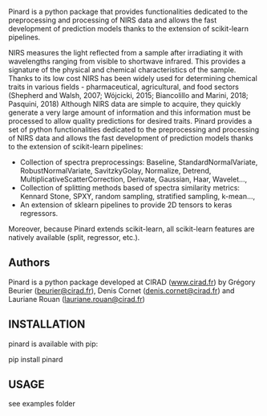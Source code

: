 Pinard is a python package that provides  functionalities dedicated to the preprocessing and processing of NIRS data and allows the fast development of prediction models thanks to the extension of scikit-learn pipelines.

NIRS measures the light reflected from a sample after irradiating it with wavelengths ranging from visible to shortwave infrared. This provides a signature of the physical 
and chemical characteristics of the sample. Thanks to its low cost NIRS has been widely used for determining chemical traits in various fields - pharmaceutical, agricultural, and food sectors (Shepherd and Walsh, 2007; Wójcicki, 2015; Biancolillo and Marini, 2018; Pasquini, 2018)
Although NIRS data are simple to acquire, they quickly generate a very large amount of  information and this information must be processed to allow quality predictions for desired traits.
Pinard provides a set of python functionalities dedicated to the preprocessing and processing of NIRS data and allows the fast development of prediction models thanks to the extension of scikit-learn pipelines:
- Collection of spectra preprocessings: Baseline, StandardNormalVariate, RobustNormalVariate, SavitzkyGolay, Normalize, Detrend, MultiplicativeScatterCorrection, Derivate, Gaussian, Haar, Wavelet...,
- Collection of splitting methods based of spectra similarity metrics: Kennard Stone, SPXY, random sampling, stratified sampling, k-mean...,
- An extension of sklearn pipelines to provide 2D tensors to keras regressors.

Moreover, because Pinard extends scikit-learn, all scikit-learn features are natively available (split, regressor, etc.).

## Authors
Pinard is a python package developed at CIRAD (www.cirad.fr) by Grégory Beurier (beurier@cirad.fr), Denis Cornet (denis.cornet@cirad.fr) and Lauriane Rouan (lauriane.rouan@cirad.fr)

## INSTALLATION
pinard is available with pip:

pip install pinard

## USAGE

see examples folder
